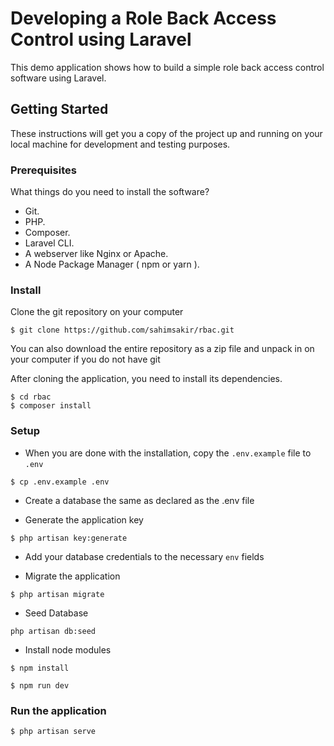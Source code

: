 # Developing a Role Back Access Control using Laravel
This demo application shows how to build a simple role back access control software using Laravel. 

## Getting Started
These instructions will get you a copy of the project up and running on your local machine for development and testing purposes.

### Prerequisites
What things do you need to install the software?

* Git.
* PHP.
* Composer.
* Laravel CLI.
* A webserver like Nginx or Apache.
* A Node Package Manager ( npm or yarn ).

### Install
Clone the git repository on your computer
```
$ git clone https://github.com/sahimsakir/rbac.git
```

You can also download the entire repository as a zip file and unpack in on your computer if you do not have git

After cloning the application, you need to install its dependencies. 
```
$ cd rbac
$ composer install
```

### Setup
- When you are done with the installation, copy the `.env.example` file to `.env`
```
$ cp .env.example .env
```
- Create a database the same as declared as the .env file

- Generate the application key
```
$ php artisan key:generate
```

- Add your database credentials to the necessary `env` fields

- Migrate the application
```
$ php artisan migrate
```

- Seed Database
```
php artisan db:seed
```

- Install node modules
```
$ npm install
```
```
$ npm run dev
```

### Run the application
```
$ php artisan serve
```
